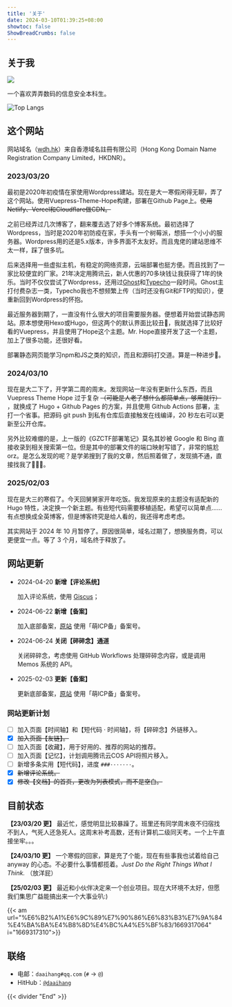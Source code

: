 ```yaml
---
title: '关于'
date: 2024-03-10T01:39:25+08:00
showtoc: false
ShowBreadCrumbs: false
---
```


## 关于我

[![](https://img.shields.io/badge/GitHub-Daaihang%20Wong-brightgreen)](https://github.com/daaihang)

一个喜欢弄弄数码的信息安全本科生。

![Top Langs](https://github-readme-stats.vercel.app/api/top-langs/?username=daaihang)

## 这个网站

网站域名（[wdh.hk](http://wdh.hk)）来自香港域名註冊有限公司（Hong Kong Domain Name Registration Company Limited，HKDNR）。

### 2023/03/20

最初是2020年初疫情在家使用Wordpress建站。现在是大一寒假闲得无聊，弄了这个网站。使用Vuepress-Theme-Hope构建，部署在Github Page上。~~使用Netlify、Vercel和Cloudflare做CDN。~~

之前已经弄过几次博客了，翻来覆去选了好多个博客系统。最初选择了Wordpress，当时是2020年初防疫在家，手头有一个树莓派，想搭一个小小的服务器。Wordpress用的还是5.x版本，许多界面不太友好。而且鬼佬的建站思维不太一样，踩了很多坑。

后来选择用一些虚拟主机，有稳定的网络资源，云端部署也挺方便。而且找到了一家比较便宜的厂家。21年决定用腾讯云，新人优惠的70多块钱让我获得了1年的快乐。当时不仅仅尝试了Wordpress，还用过[Ghost](https://ghost.org/)和[Typecho](https://typecho.org/)一段时间。Ghost主打付费杂志一类，Typecho我也不想频繁上传（当时还没有Git和FTP的知识），便重新回到Wordpress的怀抱。

最近服务器到期了，一直没有什么很大的项目需要服务器。便想着开始尝试静态网站。原本想使用Hexo或Hugo，但这两个的默认界面比较丑🤣，我就选择了比较好看的Vuepress，并且使用了Hope这个主题。Mr. Hope直接开发了这一个主题，加上了很多功能，还很好看。

部署静态网页能学习npm和JS之类的知识，而且和源码打交道。算是一种进步🙊。

### 2024/03/10

现在是大二下了，开学第二周的周末。发现网站一年没有更新什么东西，而且 Vuepress Theme Hope 过于复杂 ~~（可能是人老了想什么都简单点，够用就行）~~ ，就换成了 Hugo + Github Pages 的方案，并且使用 Github Actions 部署，主打一个省事。把源码 git push 到私有仓库后直接触发在线编译，20 秒左右可以更新至公开仓库。

另外比较难绷的是，上一版的《GZCTF部署笔记》莫名其妙被 Google 和 Bing 直接收录到相关搜索第一位。但是其中的部署文件的端口映射写错了，非常的尴尬 orz。是怎么发现的呢？是学弟搜到了我的文章，然后照着做了，发现搞不通，直接找我了🙈🙉🙊。

### 2025/02/03

现在是大三的寒假了。今天回舅舅家开年吃饭。我发现原来的主题没有适配新的 Hugo 特性，决定换一个新主题。有些短代码需要移植适配，希望可以简单点……有点想换成全英博客，但是博客终究是给人看的，我还得考虑考虑。

其实网站于 2024 年 10 月暂停了。原因很简单，域名过期了，想换服务商，可以更便宜一点。等了 3 个月，域名终于释放了。

## 网站更新

- 2024-04-20 **新增【评论系统】**
  
  加入评论系统，使用 [Giscus](https://giscus.app/zh-CN)；

- 2024-06-22 **新增【备案】**

  加入底部备案，[原站](https://wdh.hk) 使用「萌ICP备」备案号。

- 2024-06-24 **关闭【碎碎念】通道**

  关闭碎碎念，考虑使用 GitHub Workflows 处理碎碎念内容，或是调用 Memos 系统的 API。

- 2025-02-03 **更新【备案】**

  更新底部备案，[原站](https://wdh.hk) 使用「萌ICP备」备案号。


### 网站更新计划

- [ ] 加入页面【时间轴】和【短代码 · 时间轴】，将【碎碎念】外链移入。
- [x] ~~加入页面【友链】。~~
- [ ] 加入页面【收藏】，用于好用的、推荐的网站的推荐。
- [ ] 加入页面【记忆】，计划调用腾讯云COS API将照片移入。
- [ ] 新增多条实用【短代码】，进度 `###·······`。
- [x] ~~新增评论系统。~~
- [x] ~~修改【文档】的首页，更改为列表模式，而不是空白。~~

## 目前状态

**【23/03/20 更】** 最近忙，感觉明显比较暴躁了。班里还有同学周末夜不归宿找不到人，气死人还急死人。这周末补考高数，还有计算机二级同天考。一个上午直接坐牢。。。

**【24/03/10 更】** 一个寒假的回家，算是充了个能，现在有些事我也试着给自己 anyway 的心态。不必要什么事情都揽着。*Just Do the Right Things What I Think.* （放洋屁）

**【25/02/03 更】** 最近和小伙伴决定来一个创业项目。现在大环境不太好，但愿我们集思广益能搞出来一个大事业叭:)

{{< am url="%E6%B2%A1%E6%9C%89%E7%90%86%E6%83%B3%E7%9A%84%E4%BA%BA%E4%B8%8D%E4%BC%A4%E5%BF%83/1669317064" i="1669317310">}}

## 联络

- 电邮：`daaihang#qq.com` (`#` -> `@`)
- HitHub：[`@daaihang`](https://github.com/daaihang)

{{< divider "End" >}}
